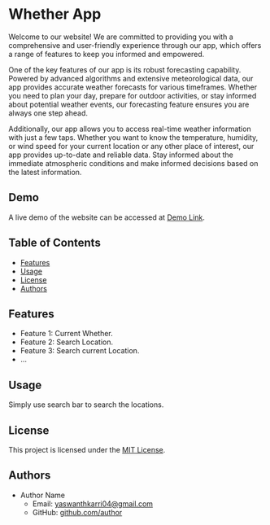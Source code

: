 # Whether App

Welcome to our website! We are committed to providing you with a comprehensive and user-friendly experience through our app, which offers a range of features to keep you informed and empowered.

One of the key features of our app is its robust forecasting capability. Powered by advanced algorithms and extensive meteorological data, our app provides accurate weather forecasts for various timeframes. Whether you need to plan your day, prepare for outdoor activities, or stay informed about potential weather events, our forecasting feature ensures you are always one step ahead.

Additionally, our app allows you to access real-time weather information with just a few taps. Whether you want to know the temperature, humidity, or wind speed for your current location or any other place of interest, our app provides up-to-date and reliable data. Stay informed about the immediate atmospheric conditions and make informed decisions based on the latest information.

## Demo

A live demo of the website can be accessed at [Demo Link](https://yaswanthkarri2004.github.io/whether/).

## Table of Contents

- [Features](#features)
- [Usage](#usage)
- [License](#license)
- [Authors](#authors)

## Features

- Feature 1: Current Whether.
- Feature 2: Search Location.
- Feature 3: Search current Location.
- ...

## Usage

Simply use search bar to search the locations.

## License

This project is licensed under the [MIT License](LICENSE).

## Authors

- Author Name
  - Email: yaswanthkarri04@gmail.com
  - GitHub: [github.com/author](https://github.com/yaswanthkarri2004)
